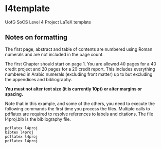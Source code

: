 # l4template
UofG SoCS Level 4 Project LaTeX template

## Notes on formatting

The first page, abstract and table of contents are numbered using Roman numerals and are not
included in the page count. 

The first Chapter should start on page 1. You are allowed 40 pages for a 40 credit project and 20 pages for a 
20 credit report. This includes everything numbered in Arabic numerals (excluding front matter) up
to but excluding the appendices and bibliography.

**You must not alter text size (it is currently 10pt) or alter margins or spacing.**

Note that in this example, and some of the others, you need to execute the following commands the first time you process the files.
Multiple calls to pdflatex are required to resolve references to labels and citations. The file l4proj.bib is the bibliography file.



    pdflatex l4proj
    bibtex l4proj
    pdflatex l4proj
    pdflatex l4proj

 